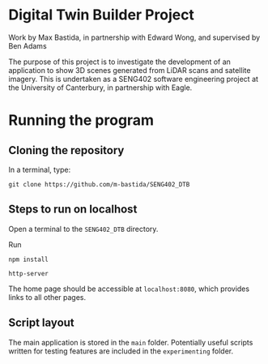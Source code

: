 # Digital Twin Builder Project

Work by Max Bastida, in partnership with Edward Wong, and supervised by Ben Adams

The purpose of this project is to investigate the development of an application to show 3D scenes generated from LiDAR scans and satellite imagery. This is undertaken as a SENG402 software engineering project at the University of Canterbury, in partnership with Eagle.

# Running the program

## Cloning the repository

In a terminal, type:

`git clone https://github.com/m-bastida/SENG402_DTB`

## Steps to run on localhost

Open a terminal to the `SENG402_DTB` directory.

Run 

`npm install`

`http-server`

The home page should be accessible at `localhost:8080`, which provides links to all other pages.

## Script layout

The main application is stored in the `main` folder. Potentially useful scripts written for testing features are included in the `experimenting` folder.